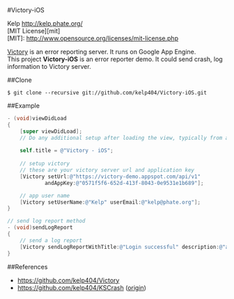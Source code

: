 #Victory-iOS

Kelp http://kelp.phate.org/  
[MIT License][mit]  
[MIT]: http://www.opensource.org/licenses/mit-license.php


<a href="https://github.com/Kelp404/Victory" target="_blank">Victory</a> is an error reporting server. It runs on Google App Engine.  
This project **Victory-iOS** is an error reporter demo. It could send crash, log information to Victory server.  


##Clone
```
$ git clone --recursive git://github.com/kelp404/Victory-iOS.git
```


##Example
```objective-c
- (void)viewDidLoad
{
    [super viewDidLoad];
	// Do any additional setup after loading the view, typically from a nib.
    
    self.title = @"Victory - iOS";
    
    // setup victory
    // these are your victory server url and application key
    [Victory setUrl:@"https://victory-demo.appspot.com/api/v1"
            andAppKey:@"0571f5f6-652d-413f-8043-0e9531e1b689"];

    // app user name
    [Victory setUserName:@"Kelp" userEmail:@"kelp@phate.org"];
}

// send log report method
- (void)sendLogReport
{
    // send a log report
    [Victory sendLogReportWithTitle:@"Login successful" description:@"account: 10210\nname: Kelp"];
}
```


##References
+ https://github.com/kelp404/Victory
+ https://github.com/kelp404/KSCrash (<a href="https://github.com/kstenerud/KSCrash" target="_blank">origin</a>)
